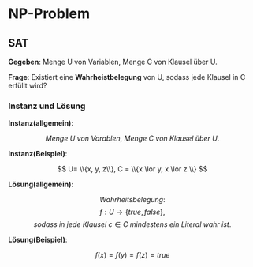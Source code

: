 # NP-Problem

## SAT

**Gegeben**: Menge U von Variablen, Menge C von Klausel über U.

**Frage**: Existiert eine **Wahrheistbelegung** von U, sodass jede Klausel in C erfüllt wird?

### Instanz und Lösung

**Instanz(allgemein)**:

$$ Menge\ U\ von\ Varablen,\ Menge\ C\ von\ Klausel\ über\ U.$$

**Instanz(Beispiel)**:

$$ U= \\{x, y, z\\}, C = \\{x \lor y, x \lor z \\} $$

**Lösung(allgemein)**:

$$ Wahrheitsbelegung:$$
 $$f: U \longrightarrow \{true, false\},$$
$$
 sodass\ in\ jede\ Klausel\ c \in C\ mindestens\ ein\ Literal\ wahr\ ist.
$$

**Lösung(Beispiel)**:

$$
f(x)=f(y)=f(z)=true
$$
